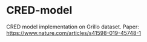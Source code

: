 # CRED-model
CRED model implementation on Grillo dataset.
Paper: https://www.nature.com/articles/s41598-019-45748-1
